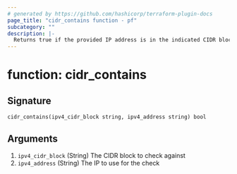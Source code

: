 ```yaml
---
# generated by https://github.com/hashicorp/terraform-plugin-docs
page_title: "cidr_contains function - pf"
subcategory: ""
description: |-
  Returns true if the provided IP address is in the indicated CIDR block.
---
```


# function: cidr_contains





## Signature

<!-- signature generated by tfplugindocs -->
```text
cidr_contains(ipv4_cidr_block string, ipv4_address string) bool
```

## Arguments

<!-- arguments generated by tfplugindocs -->
1. `ipv4_cidr_block` (String) The CIDR block to check against
1. `ipv4_address` (String) The IP to use for the check

